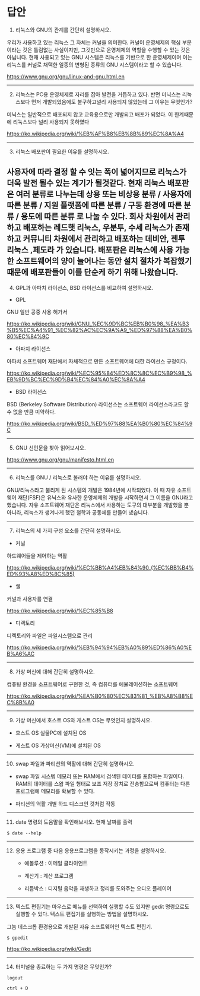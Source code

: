 # 답안

1. 리눅스와 GNU의 관계를 간단히 설명하시오.

우리가 사용하고 있는 리눅스 그 자체는 커널을 의미한다. 
커널이 운영체제의 핵심 부분이라는 것은 틀림없는 사실이지만, 그것만으로 운영체제의 역할을 수행할 수 있는 것은 아닙니다. 
현재 사용되고 있는 GNU 시스템은 리눅스를 기반으로 한 운영체제이며 이는 리눅스를 커널로 채택한 일종의 변형된 종류의 GNU 시스템이라고 할 수 있습니다.

https://www.gnu.org/gnu/linux-and-gnu.html.en

---

2. 리눅스는 PC용 운영체제로 자리를 잡아 발전을 거듭하고 있다. 반면 미닉스는 리눅스보다 먼저 개발되었음에도 불구하고널리 사용되지 않았는데 그 이유는 무엇인가?

미닉스는 일반적으로 배포되지 않고 교육용으로만 개발되고 배포가 되었다. 이 한계때문에 리눅스보다 널리 사용되지 못하였다

https://ko.wikipedia.org/wiki/%EB%AF%B8%EB%8B%89%EC%8A%A4

---

3. 리눅스 배포판이 필요한 이유를 설명하시오.

사용자에 따라 결정 할 수 잇는 폭이 넓어지므로 리눅스가 더욱 발전 될수 있는 계기가 될것같다. 현재 리눅스 배포판은 여러 분류로 나누는데
상용 또는 비상용 분류 / 사용자에 따른 분류 / 지원 플랫폼에 따른 분류 / 구동 환경에 따른 분류 / 용도에 따른 분류 로 나눌 수 있다.
회사 차원에서 관리하고 배포하는 레드햇 리눅스, 우분투, 수세 리눅스가 존재하고 커뮤니티 차원에서 관리하고 배포하는 데비안, 젠투 리눅스 ,페도라 가 있습니다.
배포판은 리눅스에 사용 가능한 소프트웨어의 양이 늘어나는 동안 설치 절차가 복잡했기 때문에 배포판들이 이를 단순케 하기 위해 나왔습니다.
---

4. GPL과 아파치 라이선스, BSD 라이선스를 비교하여 설명하시오.

* GPL
<p>
GNU 일반 공중 사용 허가서

https://ko.wikipedia.org/wiki/GNU_%EC%9D%BC%EB%B0%98_%EA%B3%B5%EC%A4%91_%EC%82%AC%EC%9A%A9_%ED%97%88%EA%B0%80%EC%84%9C
</p>

* 아파치 라이선스
<p>
아파치 소프트웨어 재단에서 자체적으로 만든 소프트웨어에 대한 라이선스 규정이다.

https://ko.wikipedia.org/wiki/%EC%95%84%ED%8C%8C%EC%B9%98_%EB%9D%BC%EC%9D%B4%EC%84%A0%EC%8A%A4
</p>

* BSD 라이선스
<p>
BSD (Berkeley Software Distribution) 라이선스는 소프트웨어 라이선스라고도 할 수 없을 만큼 미약하다.

https://ko.wikipedia.org/wiki/BSD_%ED%97%88%EA%B0%80%EC%84%9C
</p>

---

5. GNU 선언문을 찾아 읽어보시오.

https://www.gnu.org/gnu/manifesto.html.en

---

6. 리눅스를 GNU / 리눅스로 불러야 하는 이유를 설명하시오.

GNU/리눅스라고 불리게 된 시스템의 개발은 1984년에 시작되었다.
이 때 자유 소프트웨어 재단(FSF)은 유닉스와 유사한 운영체제의 개발을 시작하면서 그 이름을 GNU라고 했습니다. 자유 소프트웨어 재단은 리눅스에서 사용하는 도구의 대부분을 개발했을 뿐 아니라, 리눅스가 생겨나게 했던 철학과 공동체를 만들어 냈습니다.

---

7. 리눅스의 세 가지 구성 요소를 간단히 설명하시오.

* 커널
<p>
하드웨어들을 제어하는 역활

https://ko.wikipedia.org/wiki/%EC%BB%A4%EB%84%90_(%EC%BB%B4%ED%93%A8%ED%8C%85)
</p>

* 쉘
<p>
커널과 사용자를 연결

https://ko.wikipedia.org/wiki/%EC%85%B8
</p>

* 디렉토리
<p>
디렉토리와 파일은 파일시스템으로 관리

https://ko.wikipedia.org/wiki/%EB%94%94%EB%A0%89%ED%86%A0%EB%A6%AC
</p>

---

8. 가상 머신에 대해 간단히 설명하시오.

컴퓨팅 환경을 소프트웨어로 구현한 것, 즉 컴퓨터를 에뮬레이션하는 소프트웨어

https://ko.wikipedia.org/wiki/%EA%B0%80%EC%83%81_%EB%A8%B8%EC%8B%A0

---

9. 가상 머신에서 호스트 OS와 게스트 OS는 무엇인지 설명하시오.

* 호스트 OS
실물PC에 설치된 OS

* 게스트 OS
가상머신(VM)에 설치된 OS

---
10. swap 파일과 파티션의 역활에 대해 간단히 설명하시오.

* swap 파일
시스템 메모리 또는 RAM에서 검색된 데이터를 포함하는 파일이다. RAM의 데이터를 스왑 파일 형태로 보조 저장 장치로 전송함으로써 컴퓨터는 다른 프로그램에 메모리를 확보할 수 있다.

* 파티션의 역활
개별 하드 디스크인 것처럼 작동

---

11. date 명령의 도움말을 확인해보시오.
현재 날짜를 출력

```shell
$ date --help
```

---

12. 응용 프로그램 중 다음 응용프로그램을 동작시키는 과정을 설명하시오.
    * 에볼루션 : 이메일 클라이언트
  
    * 계산기 : 계산 프로그램
  
    * 리듬박스 : 디지털 음악을 재생하고 정리를 도와주는 오디오 플레이어

---

13. 텍스트 편집기는 마우스로 메뉴를 선택하여 실행할 수도 있지만 gedit 명령으로도 실행할 수 있다. 텍스트 편집기를 실행하는 방법을 설명하시오.

그놈 데스크톱 환경용으로 개발된 자유 소프트웨어인 텍스트 편집기.

```shell
$ gpedit
```
https://ko.wikipedia.org/wiki/Gedit

---

14. 터미널을 종료하는 두 가지 명령은 무엇인가?

```shell
logout
```

```shell
ctrl + D
```